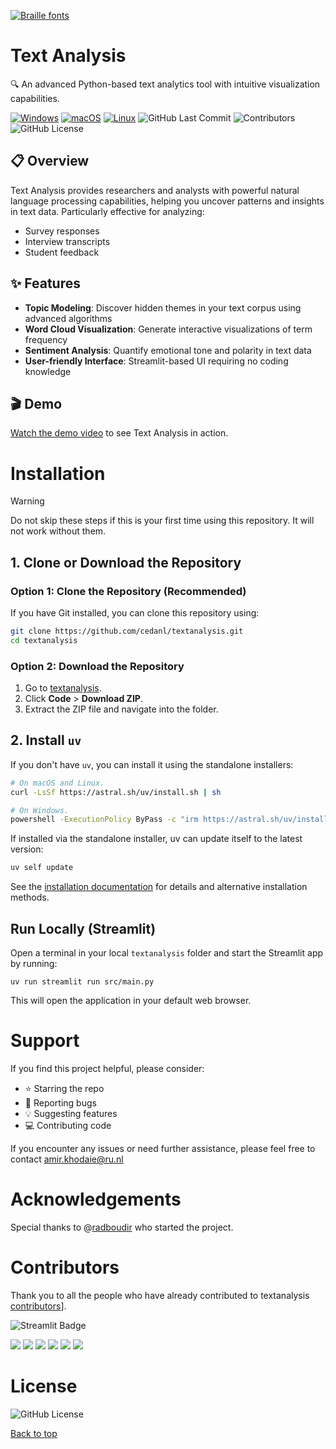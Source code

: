 [![Braille fonts](https://see.fontimg.com/api/rf5/DOeDd/MGE4NTM1Njg3NjZhNDZhZTgwNTE0MjE5YzUxMzA0OTgudHRm/VEVYVCBBTkFMWVNJUw/braille-cc0.png?r=dw&h=81&w=1250&fg=EF7114&bg=090909&s=65)](https://www.fontspace.com/category/braille)
# Text Analysis

🔍 An advanced Python-based text analytics tool with intuitive visualization capabilities.

[![Windows](https://custom-icon-badges.demolab.com/badge/Windows-0078D6?logo=windows11&logoColor=white)](#)
[![macOS](https://img.shields.io/badge/macOS-000000?logo=apple&logoColor=F0F0F0)](#)
[![Linux](https://img.shields.io/badge/Linux-FCC624?logo=linux&logoColor=black)](#)
![GitHub Last Commit](https://badgen.net/github/last-commit/cedanl/textanalysis)
![Contributors](https://badgen.net/github/contributors/cedanl/textanalysis)
![GitHub License](https://img.shields.io/github/license/cedanl/textanalysis)

## 📋 Overview

Text Analysis provides researchers and analysts with powerful natural language processing capabilities, helping you uncover patterns and insights in text data. Particularly effective for analyzing:

- Survey responses
- Interview transcripts
- Student feedback

## ✨ Features

- **Topic Modeling**: Discover hidden themes in your text corpus using advanced algorithms
- **Word Cloud Visualization**: Generate interactive visualizations of term frequency
- **Sentiment Analysis**: Quantify emotional tone and polarity in text data
- **User-friendly Interface**: Streamlit-based UI requiring no coding knowledge

## 🎬 Demo

[Watch the demo video](link-to-demo) to see Text Analysis in action.

# Installation
> [!WARNING]
> Do not skip these steps if this is your first time using this repository. It will not work without them.

## 1. Clone or Download the Repository  

### Option 1: Clone the Repository (Recommended)  

If you have Git installed, you can clone this repository using:  

```sh
git clone https://github.com/cedanl/textanalysis.git
cd textanalysis
````

### Option 2: Download the Repository

1. Go to [textanalysis](https://github.com/cedanl/textanalysis).
2. Click **Code** > **Download ZIP**.
3. Extract the ZIP file and navigate into the folder.

## 2. Install `uv`

If you don't have `uv`, you can install it using the standalone installers:

```bash
# On macOS and Linux.
curl -LsSf https://astral.sh/uv/install.sh | sh
```

```bash
# On Windows.
powershell -ExecutionPolicy ByPass -c "irm https://astral.sh/uv/install.ps1 | iex"
```

If installed via the standalone installer, uv can update itself to the latest version:

```bash
uv self update
```

See the [installation documentation](https://docs.astral.sh/uv/getting-started/installation/) for
details and alternative installation methods.

## Run Locally (Streamlit)
Open a terminal in your local `textanalysis` folder and 
start the Streamlit app by running:

```
uv run streamlit run src/main.py
```

This will open the application in your default web browser.

# Support
If you find this project helpful, please consider:
- ⭐ Starring the repo
- 🐛 Reporting bugs
- 💡 Suggesting features
- 💻 Contributing code

If you encounter any issues or need further assistance, please feel free to contact amir.khodaie@ru.nl

# Acknowledgements
Special thanks to @[radboudir](https://github.com/radboudir) who started the project.

# Contributors

Thank you to all the people who have already contributed to textanalysis [contributors](https://github.com/cedanl/textanalysis/graphs/contributors)].

![Streamlit Badge](https://badgen.net/github/contributors/cedanl/textanalysis)

[![](https://github.com/asewnandan.png?size=50)](https://github.com/asewnandan)
[![](https://github.com/radboudir.png?size=50)](https://github.com/radboudir)
[![](https://github.com/alilowni.png?size=50)](https://github.com/alilowni)
[![](https://github.com/tin900.png?size=50)](https://github.com/tin900)
[![](https://github.com/Tomeriko96.png?size=50)](https://github.com/Tomeriko96)
[![](https://github.com/jorngithub.png?size=50)](https://github.com/Tomeriko96jorngithub)


# License
![GitHub License](https://img.shields.io/github/license/cedanl/textanalysis) 


[Back to top](#top)
